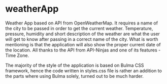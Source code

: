 # weatherApp
Weather App based on API from OpenWeatherMap. It requires a name of the city to be passed in order to get the current weather. 
Temperature, pressure, humidity and short description of the weather are what the user will get to know after passing in a correct name of the city.
What is worth mentioning is that the application will also show the proper current date of the location. All thanks to the API from API-Ninjas and one of its features - Time Zone.

The majority of the style of the application is based on Bulma CSS framework, hence the code written in styles.css file is rather an addition to the parts where using Bulma solely, turned out to be much harder.
